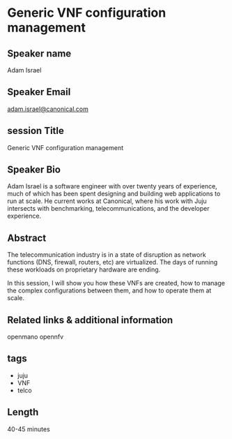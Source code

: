 # Generic VNF configuration management

## Speaker name

Adam Israel

## Speaker Email

adam.israel@canonical.com

## session Title

Generic VNF configuration management

## Speaker Bio

Adam Israel is a software engineer with over twenty years of experience, much of which has been spent designing and building web applications to run at scale. He current works at Canonical, where his work with Juju intersects with benchmarking, telecommunications, and the developer experience.

## Abstract

The telecommunication industry is in a state of disruption as network functions (DNS, firewall, routers, etc) are virtualized. The days of running these workloads on proprietary hardware are ending.

In this session, I will show you how these VNFs are created, how to manage the complex configurations between them, and how to operate them at scale.

## Related links & additional information

openmano
opennfv


## tags
- juju
- VNF
- telco

## Length
40-45 minutes

